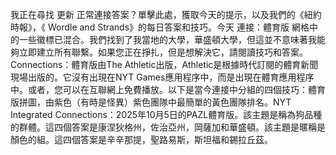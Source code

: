我正在尋找 更新 正常連接答案？單擊此處，獲取今天的提示，以及我們的《紐約時報》，《 Wordle and Strands》的每日答案和技巧。今天 連接：體育版 網格中的一些徽標已混合。我們找到了我當地的大學，華盛頓大學，但這並不意味著我能夠立即建立所有聯繫。如果您正在掙扎，但是想解決它，請閱讀技巧和答案。Connections：體育版由The Athletic出版，Athletic是根據時代訂閱的體育新聞現場出版的。它沒有出現在NYT Games應用程序中，而是出現在體育應用程序中。或者，您可以在互聯網上免費播放。以下是當今連接中分組的四個技巧：體育版拼圖，由紫色（有時是怪異）紫色團隊中最簡單的黃色團隊排名。NYT Integrated Connections：2025年10月5日的PAZL體育版。該主題是稱為狗品種的群體。這四個答案是康涅狄格州，佐治亞州，岡薩加和華盛頓。該主題是暱稱是顏色的組。這四個答案是辛辛那提，聖路易斯，斯坦福和錫拉丘茲。